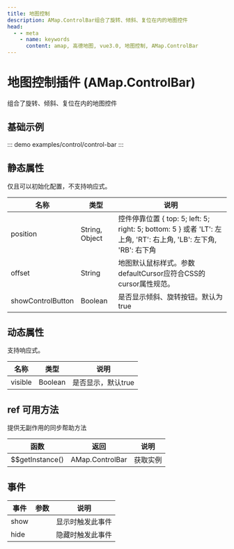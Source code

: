 ```yaml
---
title: 地图控制
description: AMap.ControlBar组合了旋转、倾斜、复位在内的地图控件
head:
  - - meta
    - name: keywords
      content: amap, 高德地图, vue3.0, 地图控制, AMap.ControlBar
---
```

# 地图控制插件 (AMap.ControlBar)
组合了旋转、倾斜、复位在内的地图控件

## 基础示例

::: demo
examples/control/control-bar
:::

## 静态属性
仅且可以初始化配置，不支持响应式。

名称 | 类型 | 说明
---|---|---|
position| String, Object | 控件停靠位置 { top: 5; left: 5; right: 5; bottom: 5 } 或者 'LT': 左上角, 'RT': 右上角, 'LB': 左下角, 'RB': 右下角
offset | String | 地图默认鼠标样式。参数defaultCursor应符合CSS的cursor属性规范。
showControlButton | Boolean | 是否显示倾斜、旋转按钮。默认为 true

## 动态属性

支持响应式。

名称 | 类型 | 说明
---|---|---|
visible | Boolean | 是否显示，默认true


## ref 可用方法
提供无副作用的同步帮助方法

函数 | 返回 | 说明
---|---|---|
$$getInstance() | AMap.ControlBar | 获取实例


## 事件

事件 | 参数 | 说明
---|---|---|
show | | 显示时触发此事件
hide | | 隐藏时触发此事件
